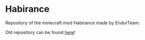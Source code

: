 # Habirance
 Repository of the minecraft mod Habirance made by EndurTeam.
 
 Old repository can be found [here](https://github.com/CthulhuTheMad/Habirance)!
